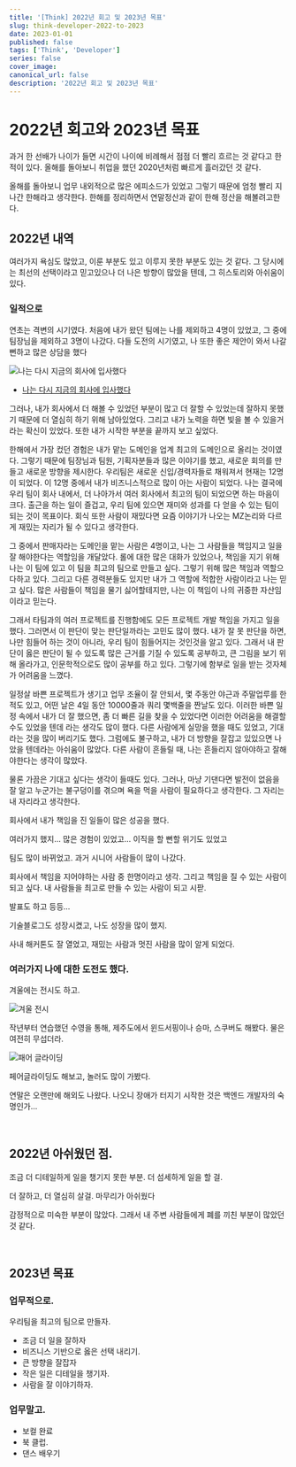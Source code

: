 ```yaml
---
title: '[Think] 2022년 회고 및 2023년 목표'
slug: think-developer-2022-to-2023
date: 2023-01-01
published: false
tags: ['Think', 'Developer']
series: false
cover_image: 
canonical_url: false
description: '2022년 회고 및 2023년 목표'
---
```


# 2022년 회고와 2023년 목표

과거 한 선배가 나이가 들면 시간이 나이에 비례해서 점점 더 빨리 흐르는 것 같다고 한적이 있다. 올해를 돌아보니 취업을 했던 2020년처럼 빠르게 흘러갔던 것 같다.

올해를 돌아보니 업무 내외적으로 많은 에피소드가 있었고 그렇기 때문에 엄청 빨리 지나간 한해라고 생각한다. 한해를 정리하면서 연말정산과 같이 한해 정산을 해볼려고한다.

## 2022년 내역

여러가지 욕심도 많았고, 이룬 부분도 있고 이루지 못한 부분도 있는 것 같다. 그 당시에는 최선의 선택이라고 믿고있으나 더 나은 방향이 많았을 텐데, 그 히스토리와 아쉬움이 있다.

### 일적으로

연초는 격변의 시기였다. 처음에 내가 왔던 팀에는 나를 제외하고 4명이 있었고, 그 중에 팀장님을 제외하고 3명이 나갔다. 다들 도전의 시기였고, 나 또한 좋은 제안이 와서 나갈뻔하고 많은 상담을 했다

![나는 다시 지금의 회사에 입사했다](https://azderica.github.io/assets/static/Think220601.07cc2b7.1d96c1426d1d0aaef6328b4ab444e76c.png)

- [나는 다시 지금의 회사에 입사했다](https://azderica.github.io/think-i-just-joined-the-present-company/)

그러나, 내가 회사에서 더 해볼 수 있었던 부분이 많고 더 잘할 수 있었는데 잘하지 못했기 때문에 더 열심히 하기 위해 남아있었다. 그리고 내가 노력을 하면 빛을 볼 수 있을거라는 확신이 있었다. 또한 내가 시작한 부분을 끝까지 보고 싶었다.

한해에서 가장 컸던 경험은 내가 맡는 도메인을 업계 최고의 도메인으로 올리는 것이였다. 그렇기 때문에 팀장님과 팀원, 기획자분들과 많은 이야기를 했고, 새로운 회의를 만들고 새로운 방향을 제시한다. 우리팀은 새로운 신입/경력자들로 채워져서 현재는 12명이 되었다. 이 12명 중에서 내가 비즈니스적으로 많이 아는 사람이 되었다. 나는 결국에 우리 팀이 회사 내에서, 더 나아가서 여러 회사에서 최고의 팀이 되었으면 하는 마음이 크다. 출근을 하는 일이 즐겁고, 우리 팀에 있으면 재미와 성과를 다 얻을 수 있는 팀이 되는 것이 목표이다. 회식 또한 사람이 재밌다면 요즘 이야기가 나오는 MZ논리와 다르게 재밌는 자리가 될 수 있다고 생각한다.

그 중에서 판매자라는 도메인을 맡는 사람은 4명이고, 나는 그 사람들을 책임지고 일을 잘 해야한다는 역할임을 개달았다. 롤에 대한 많은 대화가 있었으나, 책임을 지기 위해 나는 이 팀에 있고 이 팀을 최고의 팀으로 만들고 싶다. 그렇기 위해 많은 책임과 역할으 다하고 있다. 그리고 다른 경력분들도 있지만 내가 그 역할에 적합한 사람이라고 나는 믿고 싶다. 많은 사람들이 책임을 물기 싫어할테지만, 나는 이 책임이 나의 귀중한 자산임이라고 믿는다.

그래서 타팀과의 여러 프로젝트를 진행함에도 모든 프로젝트 개발 책임을 가지고 일을 했다. 그러면서 이 판단이 맞는 판단일까라는 고민도 많이 했다. 내가 잘 못 판단을 하면, 나만 힘들어 하는 것이 아니라, 우리 팀이 힘들어지는 것인것을 알고 있다. 그래서 내 판단이 옳은 판단이 될 수 있도록 많은 근거를 기질 수 있도록 공부하고, 큰 그림을 보기 위해 올라가고, 인문학적으로도 많이 공부를 하고 있다. 그렇기에 함부로 일을 받는 것자체가 어려움을 느꼈다. 

일정살 바쁜 프로젝트가 생기고 업무 조율이 잘 안되서, 몇 주동안 야근과 주말업루를 한적도 있고, 어떤 날은 4일 동안 10000줄과 쿼리 몇백줄을 짠날도 있다. 이러한 바쁜 일정 속에서 내가 더 잘 했으면, 좀 더 빠른 길을 찾을 수 있었다면 이러한 어려움을 해결할 수도 있었을 텐데 라는 생각도 많이 했다. 다른 사람에게 실망을 했을 때도 있었고, 기대라는 것을 많이 버리기도 했다. 그럼에도 불구하고, 내가 더 방향을 잘잡고 있있으면 나았을 텐데라는 아쉬움이 많았다. 다른 사람이 흔들릴 때, 나는 흔들리지 않아야하고 잘해야한다는 생각이 많았다.

물론 가끔은 기대고 싶다는 생각이 들때도 있다. 그러나, 마냥 기댄다면 발전이 없음을 잘 알고 누군가는 불구덩이를 겪으며 욕을 먹을 사람이 필요하다고 생각한다. 그 자리는 내 자리라고 생각한다.

회사에서 내가 책임을 진 일들이 많은 성공을 했다.

여러가지 했지... 많은 경험이 있었고... 이직을 할 뻔할 위기도 있었고

팀도 많이 바뀌었고. 과거 시니어 사람들이 많이 나갔다.

회사에서 책임을 지어야하는 사람 중 한명이라고 생각. 그리고 책임을 질 수 있는 사람이 되고 싶다. 내 사람들을 최고로 만들 수 있는 사람이 되고 시팓.

발표도 하고 등등...

기술블로그도 성장시켰고, 나도 성장을 많이 했지.

사내 해커톤도 잘 열었고, 재밌는 사람과 멋진 사람을 많이 알게 되었다.

### 여러가지 나에 대한 도전도 했다.

겨울에는 전시도 하고.

![겨울 전시](https://user-images.githubusercontent.com/42582516/210173843-4b215387-af26-41a3-a389-d473a2af3f08.png)

작년부터 연습했던 수영을 통해, 제주도에서 윈드서핑이나 승마, 스쿠버도 해봤다. 물은 여전히 무섭더라.

![패어 글라이딩](https://user-images.githubusercontent.com/42582516/210174236-a9f130a9-c948-4822-ad17-919f2914192f.png)

페어글라이딩도 해보고, 놀러도 많이 가봤다.

연말은 오랜만에 해외도 나왔다. 나오니 장애가 터지기 시작한 것은 백엔드 개발자의 숙명인가...

<br/>

## 2022년 아쉬웠던 점.

조금 더 디테일하게 일을 챙기지 못한 부분. 더 섬세하게 일을 할 걸.

더 잘하고, 더 열심히 살걸. 마무리가 아쉬웠다

감정적으로 미숙한 부분이 많았다. 그래서 내 주변 사람들에게 폐를 끼친 부분이 많았던 것 같다.



<br/>

## 2023년 목표

### 업무적으로.

우리팀을 최고의 팀으로 만들자.

- 조금 더 일을 잘하자
- 비즈니스 기반으로 옳은 선택 내리기.
- 큰 방향을 잘잡자
- 작은 일은 디테일을 챙기자.
- 사람을 잘 이야기하자.


### 업무말고.

- 보컬 완료
- 북 클럽.
- 댄스 배우기